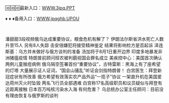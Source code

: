 <p>
	🆔🆔🆔最新入口：<a href="http://www.baidu.com/link?url=6MA2SWnO3Raqke39an_0PUxosM6ZrUGzi1BN9tNnlPW&wd">WWW.3jpq.PPT</a> 
	<p>
		♦
♦
♦备用入口：<a href="http://www.baidu.com/link?url=6MA2SWnO3Raqke39an_0PUxosM6ZrUGzi1BN9tNnlPW&wd">WWW.jpqghb.UPOU</a> 
	</p>
	<p>
		<br />
	</p>
	<p>
		潘甜甜3段视频俄乌达成重要协议，粮食危机有解了？
伊朗法尔斯省洪水死亡人数升至15人 另有8人失踪
击安倍嫌犯将接受精神鉴定 结果将影响检方是否起诉
泽连斯基：乌方并未做好与俄方谈判的准备
汤加将于8月1日重开边界
印度多地暴发非洲猪瘟疫情
特朗普前顾问班农被判藐视国会罪名成立
美疾控中心：美国首次确认两例儿童猴痘病例
俄乌隔空签署首份“重要协议”，古特雷斯：黑海上有了座希望的灯塔
大量展示证人证词，“国会山骚乱”听证会剑指特朗普！
白宫医生：拜登新冠症状有所改善
俄方希望有效落实农产品外运“一揽子”协议
一架直升机在美国爱达荷州灭火时坠毁 两名飞行员全部遇难
白宫称17名高级职员和议员疑似与拜登有近距离接触
日本百万吨核污染水入海 有何危害？
乌总统办公室主任顾问：目前没有理由恢复与俄罗斯的谈判
	</p>
